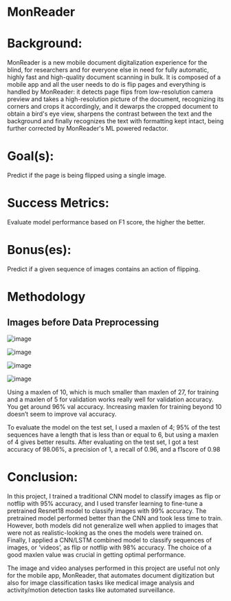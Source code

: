# MonReader

# Background:

MonReader is a new mobile document digitalization experience for the blind, for researchers and for everyone else in need for fully automatic, highly fast and high-quality document scanning in bulk. It is composed of a mobile app and all the user needs to do is flip pages and everything is handled by MonReader: it detects page flips from low-resolution camera preview and takes a high-resolution picture of the document, recognizing its corners and crops it accordingly, and it dewarps the cropped document to obtain a bird's eye view, sharpens the contrast between the text and the background and finally recognizes the text with formatting kept intact, being further corrected by MonReader's ML powered redactor.

# Goal(s):

Predict if the page is being flipped using a single image.

# Success Metrics:

Evaluate model performance based on F1 score, the higher the better.

# Bonus(es):

Predict if a given sequence of images contains an action of flipping.

# Methodology

## Images before Data Preprocessing

![image](https://github.com/53KIbGcAqz0Gokmj/hzCUf7DdFpy6TetG/assets/143815258/e74660ed-79cf-4159-ab66-2f23275e1448)

![image](https://github.com/53KIbGcAqz0Gokmj/hzCUf7DdFpy6TetG/assets/143815258/394a2ed5-0c45-4aae-bda8-26382410d3e6)

![image](https://github.com/53KIbGcAqz0Gokmj/hzCUf7DdFpy6TetG/assets/143815258/b2b1bf70-b2d7-41e2-b528-cc17a7562e51)

![image](https://github.com/53KIbGcAqz0Gokmj/hzCUf7DdFpy6TetG/assets/143815258/77ba3483-f03b-4fd1-98f5-6de43f041518)

Using a maxlen of 10, which is much smaller than maxlen of 27, for training and a maxlen of 5 for validation works really well for validation accuracy. You get around 96% val accuracy. Increasing maxlen for training beyond 10 doesn’t seem to improve val accuracy.

To evaluate the model on the test set, I used a maxlen of 4; 95% of the test sequences have a length that is less than or equal to 6, but using a maxlen of 4 gives better results. After evaluating on the test set, I got a test accuracy of 98.06%, a precision of 1, a recall of 0.96, and a f1score of 0.98

# Conclusion:

In this project, I trained a traditional CNN model to classify images as flip or notflip with 95% accuracy, and I used transfer learning to fine-tune a pretrained Resnet18 model to classify images with 99% accuracy. The pretrained model performed better than the CNN and took less time to train. However, both models did not generalize well when applied to images that were not as realistic-looking as the ones the models were trained on. Finally, I applied a CNN/LSTM combined model to classify sequences of images, or ‘videos’, as flip or notflip with 98% accuracy. The choice of a good maxlen value was crucial in getting optimal performance.

The image and video analyses performed in this project are useful not only for the mobile app, MonReader, that automates document digitization but also for image classification tasks like medical image analysis and activity/motion detection tasks like automated surveillance.


